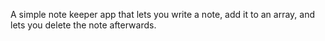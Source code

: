A simple note keeper app that lets you write a note, add it to an array, and lets you delete the note afterwards. 

